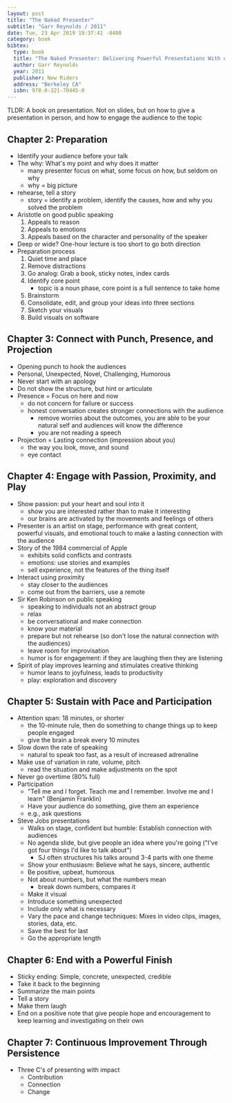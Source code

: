 ```yaml
---
layout: post
title: "The Naked Presenter"
subtitle: "Garr Reynolds / 2011"
date: Tue, 23 Apr 2019 19:37:41 -0400
category: book
bibtex:
  type: book
  title: "The Naked Presenter: Delivering Powerful Presentations With or Without Slides"
  author: Garr Reynolds
  year: 2011
  publisher: New Riders
  address: "Berkeley CA"
  isbn: 978-0-321-70445-0
---
```


TLDR: A book on presentation. Not on slides, but on how to give a presentation
in person, and how to engage the audience to the topic

## Chapter 2: Preparation

- Identify your audience before your talk
- The why: What's my point and why does it matter
  - many presenter focus on what, some focus on how, but seldom on why
  - why = big picture
- rehearse, tell a story
  - story = identify a problem, identify the causes, how and why you solved the problem
- Aristotle on good public speaking
  1. Appeals to reason
  2. Appeals to emotions
  3. Appeals based on the character and personality of the speaker
- Deep or wide? One-hour lecture is too short to go both direction
- Preparation process
  1. Quiet time and place
  2. Remove distractions
  3. Go analog: Grab a book, sticky notes, index cards
  4. Identify core point
     - topic is a noun phase, core point is a full sentence to take home
  5. Brainstorm
  6. Consolidate, edit, and group your ideas into three sections
  7. Sketch your visuals
  8. Build visuals on software

## Chapter 3: Connect with Punch, Presence, and Projection

- Opening punch to hook the audiences
- Personal, Unexpected, Novel, Challenging, Humorous
- Never start with an apology
- Do not show the structure, but hint or articulate
- Presence = Focus on here and now
  - do not concern for failure or success
  - honest conversation creates stronger connections with the audience
    - remove worries about the outcomes, you are able to be your natural self and audiences will know the difference
    - you are not reading a speech
- Projection = Lasting connection (impression about you)
  - the way you look, move, and sound
  - eye contact

## Chapter 4: Engage with Passion, Proximity, and Play

- Show passion: put your heart and soul into it
  - show you are interested rather than to make it interesting
  - our brains are activated by the movements and feelings of others
- Presenter is an artist on stage, performance with great content, powerful
  visuals, and emotional touch to make a lasting connection with the audience
- Story of the 1984 commercial of Apple
  - exhibits solid conflicts and contrasts
  - emotions: use stories and examples
  - sell experience, not the features of the thing itself
- Interact using proximity
  - stay closer to the audiences
  - come out from the barriers, use a remote
- Sir Ken Robinson on public speaking
  - speaking to individuals not an abstract group
  - relax
  - be conversational and make connection
  - know your material
  - prepare but not rehearse (so don't lose the natural connection with the audiences)
  - leave room for improvisation
  - humor is for engagement: if they are laughing then they are listening
- Spirit of play improves learning and stimulates creative thinking
  - humor leans to joyfulness, leads to productivity
  - play: exploration and discovery

## Chapter 5: Sustain with Pace and Participation

- Attention span: 18 minutes, or shorter
  - the 10-minute rule, then do something to change things up to keep people engaged
  - give the brain a break every 10 minutes
- Slow down the rate of speaking
  - natural to speak too fast, as a result of increased adrenaline
- Make use of variation in rate, volume, pitch
  - read the situation and make adjustments on the spot
- Never go overtime (80% full)
- Participation
  - "Tell me and I forget. Teach me and I remember. Involve me and I learn" (Benjamin Franklin)
  - Have your audience do something, give them an experience
  - e.g., ask questions
- Steve Jobs presentations
  - Walks on stage, confident but humble: Establish connection with audiences
  - No agenda slide, but give people an idea where you're going ("I've got four things I'd like to talk about")
    - SJ often structures his talks around 3-4 parts with one theme
  - Show your enthusiasm: Believe what he says, sincere, authentic
  - Be positive, upbeat, humorous
  - Not about numbers, but what the numbers mean
    - break down numbers, compares it
  - Make it visual
  - Introduce something unexpected
  - Include only what is necessary
  - Vary the pace and change techniques: Mixes in video clips, images, stories, data, etc.
  - Save the best for last
  - Go the appropriate length

## Chapter 6: End with a Powerful Finish

- Sticky ending: Simple, concrete, unexpected, credible
- Take it back to the beginning
- Summarize the main points
- Tell a story
- Make them laugh
- End on a positive note that give people hope and encouragement to keep learning and investigating on their own

## Chapter 7: Continuous Improvement Through Persistence

- Three C's of presenting with impact
  - Contribution
  - Connection
  - Change


